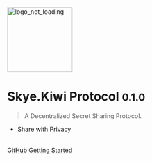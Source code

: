 <img src="https://i.ibb.co/DkJW76L/dark-logo.png" alt="logo_not_loading" height="150"/>

# Skye.Kiwi Protocol  <small>0.1.0</small>

> A Decentralized Secret Sharing Protocol.

- Share with Privacy
<br/><br/>


[GitHub](https://github.com/skyekiwi)
[Getting Started](#docsify)

